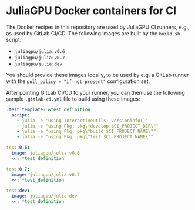 JuliaGPU Docker containers for CI
=================================

The Docker recipes in this repository are used by JuliaGPU CI runners, e.g., as
used by GitLab CI/CD. The following images are built by the `build.sh` script:

* `juliagpu/julia:v0.6`
* `juliagpu/julia:v0.7`
* `juliagpu/julia:dev`

You should provide these images locally, to be used by e.g. a GitLab runner with
the `pull_policy = "if-not-present"` configuration set.

After pointing GitLab CI/CD to your runner, you can then use the following
sample `.gitlab-ci.yml` file to build using these images:

```yaml
.test_template: &test_definition
  script:
    - julia -e 'using InteractiveUtils; versioninfo()'
    - julia -e "using Pkg; pkg\"develop $CI_PROJECT_DIR\""
    - julia -e "using Pkg; pkg\"build $CI_PROJECT_NAME\""
    - julia -e "using Pkg; pkg\"test $CI_PROJECT_NAME\""

test:0.6:
  image: juliagpu/julia:v0.6
  <<: *test_definition

test:0.7:
  image: juliagpu/julia:v0.7
  <<: *test_definition

test:dev:
  image: juliagpu/julia:dev
  <<: *test_definition
```
